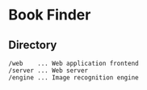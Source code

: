 # Book Finder

## Directory

```text
/web    ... Web application frontend
/server ... Web server
/engine ... Image recognition engine
```